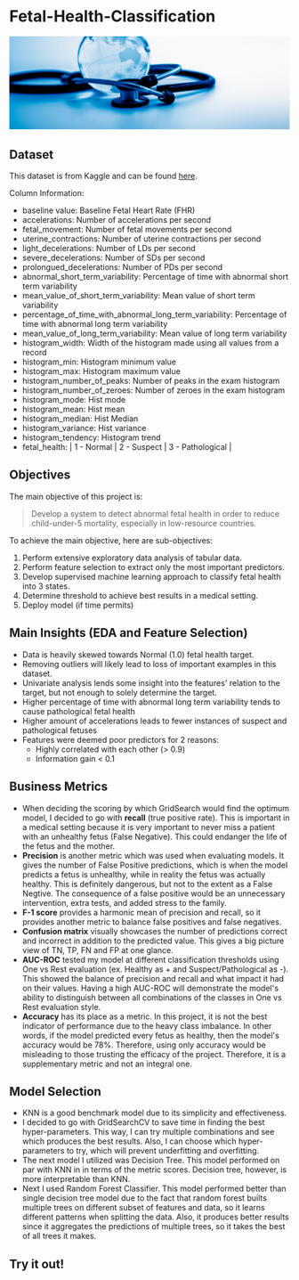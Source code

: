 # Fetal-Health-Classification

![Healthcare for the world image](/images/title_image.jpg)

## Dataset

This dataset is from Kaggle and can be found [here](https://www.kaggle.com/datasets/andrewmvd/fetal-health-classification).

Column Information:
- baseline value: Baseline Fetal Heart Rate (FHR)
- accelerations: Number of accelerations per second
- fetal_movement: Number of fetal movements per second
- uterine_contractions: Number of uterine contractions per second
- light_decelerations: Number of LDs per second
- severe_decelerations: Number of SDs per second
- prolongued_decelerations: Number of PDs per second
- abnormal_short_term_variability: Percentage of time with abnormal short term variability
- mean_value_of_short_term_variability: Mean value of short term variability
- percentage_of_time_with_abnormal_long_term_variability: Percentage of time with abnormal long term variability
- mean_value_of_long_term_variability: Mean value of long term variability
- histogram_width: Width of the histogram made using all values from a record
- histogram_min: Histogram minimum value
- histogram_max: Histogram maximum value
- histogram_number_of_peaks: Number of peaks in the exam histogram
- histogram_number_of_zeroes: Number of zeroes in the exam histogram
- histogram_mode: Hist mode
- histogram_mean: Hist mean
- histogram_median: Hist Median
- histogram_variance: Hist variance
- histogram_tendency: Histogram trend
- fetal_health: | 1 - Normal | 2 - Suspect | 3 - Pathological |

## Objectives

The main objective of this project is:
> Develop a system to detect abnormal fetal health in order to reduce child-under-5 mortality, especially in low-resource countries.

To achieve the main objective, here are sub-objectives:
1. Perform extensive exploratory data analysis of tabular data.
2. Perform feature selection to extract only the most important predictors.
3. Develop supervised machine learning approach to classify fetal health into 3 states.
4. Determine threshold to achieve best results in a medical setting.
5. Deploy model (if time permits)

## Main Insights (EDA and Feature Selection)
- Data is heavily skewed towards Normal (1.0) fetal health target.
- Removing outliers will likely lead to loss of important examples in this dataset.
- Univariate analysis lends some insight into the features' relation to the target, but not enough to solely determine the target.
- Higher percentage of time with abnormal long term variability tends to cause pathological fetal health
- Higher amount of accelerations leads to fewer instances of suspect and pathological fetuses
- Features were deemed poor predictors for 2 reasons:
    - Highly correlated with each other (> 0.9)
    - Information gain < 0.1

## Business Metrics
- When deciding the scoring by which GridSearch would find the optimum model, I decided to go with **recall** (true positive rate). This is important in a medical setting because it is very important to never miss a patient with an unhealthy fetus (False Negative). This could endanger the life of the fetus and the mother.
- **Precision** is another metric which was used when evaluating models. It gives the number of False Positive predictions, which is when the model predicts a fetus is unhealthy, while in reality the fetus was actually healthy. This is definitely dangerous, but not to the extent as a False Negtive. The consequence of a false positive would be an unnecessary intervention, extra tests, and added stress to the family.
- **F-1 score** provides a harmonic mean of precision and recall, so it provides another metric to balance false positives and false negatives.
- **Confusion matrix** visually showcases the number of predictions correct and incorrect in addition to the predicted value. This gives a big picture view of TN, TP, FN and FP at one glance. 
- **AUC-ROC** tested my model at different classification thresholds using One vs Rest evaluation (ex. Healthy as + and Suspect/Pathological as -). This showed the balance of precision and recall and what impact it had on their values. Having a high AUC-ROC will demonstrate the model's ability to distinguish between all combinations of the classes in One vs Rest evaluation style.
- **Accuracy** has its place as a metric. In this project, it is not the best indicator of performance due to the heavy class imbalance. In other words, if the model predicted every fetus as healthy, then the model's accuracy would be 78%. Therefore, using only accuracy would be misleading to those trusting the efficacy of the project. Therefore, it is a supplementary metric and not an integral one.

## Model Selection
- KNN is a good benchmark model due to its simplicity and effectiveness.
- I decided to go with GridSearchCV to save time in finding the best hyper-parameters. This way, I can try multiple combinations and see which produces the best results. Also, I can choose which hyper-parameters to try, which will prevent underfitting and overfitting.
- The next model I utilized was Decision Tree. This model performed on par with KNN in in terms of the metric scores. Decision tree, however, is more interpretable than KNN.
- Next I used Random Forest Classifier. This model performed better than single decision tree model due to the fact that random forest builts multiple trees on different subset of features and data, so it learns different patterns when splitting the data. Also, it produces better results since it aggregates the predictions of multiple trees, so it takes the best of all trees it makes.

## Try it out!
